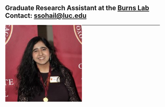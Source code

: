 **Graduate Research Assistant at the [Burns Lab](https://www.burns-lab.org/) Contact: ssohail@luc.edu**
-------------------------------------------------------------------------------

<img src="Sidra.png" style="float:left;width:250px;height:250px;">

--------------------------------------------------------------------------------
